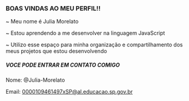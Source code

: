### BOAS VINDAS AO MEU PERFIL!!
~ Meu nome é Julia Morelato

~ Estou aprendendo a me desenvolver na linguagem JavaScript

~ Utilizo esse espaço para minha organização e compartilhamento dos meus projetos que estou desenvolvendo

##### VOCE PODE ENTRAR EM CONTATO COMIGO

Nome: @Julia-Morelato

Email: 0000109461497xSP@al.educacao.sp.gov.br
